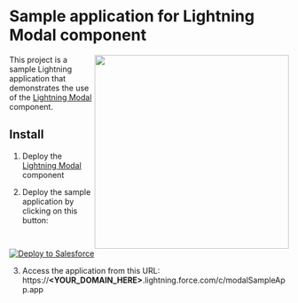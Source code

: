 # Sample application for Lightning Modal component

<img src="https://raw.githubusercontent.com/pozil/sfdc-ui-modal/master/screenshots/annotated-features.png" width="350" align="right"/>

This project is a sample Lightning application that demonstrates the use of the [Lightning Modal](https://github.com/pozil/sfdc-ui-modal) component.

## Install
1. Deploy the [Lightning Modal](https://github.com/pozil/sfdc-ui-modal) component

2. Deploy the sample application by clicking on this button:
<a href="https://githubsfdeploy.herokuapp.com/app/githubdeploy/pozil/sfdc-ui-modal-sample">
  <img alt="Deploy to Salesforce"
       src="https://raw.githubusercontent.com/afawcett/githubsfdeploy/master/src/main/webapp/resources/img/deploy.png">
</a>

3. Access the application from this URL:<br/>
https://<b>&lt;YOUR_DOMAIN_HERE&gt;</b>.lightning.force.com/c/modalSampleApp.app
